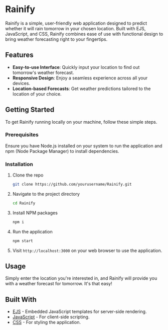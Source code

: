 # Rainify

Rainify is a simple, user-friendly web application designed to predict whether it will rain tomorrow in your chosen location. Built with EJS, JavaScript, and CSS, Rainify combines ease of use with functional design to bring weather forecasting right to your fingertips.

## Features

- **Easy-to-use Interface**: Quickly input your location to find out tomorrow's weather forecast.
- **Responsive Design**: Enjoy a seamless experience across all your devices.
- **Location-based Forecasts**: Get weather predictions tailored to the location of your choice.

## Getting Started

To get Rainify running locally on your machine, follow these simple steps.

### Prerequisites

Ensure you have Node.js installed on your system to run the application and npm (Node Package Manager) to install dependencies.

### Installation

1. Clone the repo
   ```sh
   git clone https://github.com/yourusername/Rainify.git
   ```
2. Navigate to the project directory
   ```sh
   cd Rainify
   ```
3. Install NPM packages
   ```sh
   npm i
   ```
4. Run the application
   ```sh
   npm start
   ```
5. Visit `http://localhost:3000` on your web browser to use the application.

## Usage

Simply enter the location you're interested in, and Rainify will provide you with a weather forecast for tomorrow. It's that easy!

## Built With

- [EJS](https://ejs.co/) - Embedded JavaScript templates for server-side rendering.
- [JavaScript](https://developer.mozilla.org/en-US/docs/Web/JavaScript) - For client-side scripting.
- [CSS](https://developer.mozilla.org/en-US/docs/Web/CSS) - For styling the application.
